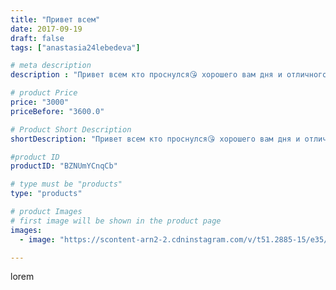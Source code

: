 ```yaml
---
title: "Привет всем"
date: 2017-09-19
draft: false
tags: ["anastasia24lebedeva"]

# meta description
description : "Привет всем кто проснулся😘 хорошего вам дня и отличного настроения 😎😋"

# product Price
price: "3000"
priceBefore: "3600.0"

# Product Short Description
shortDescription: "Привет всем кто проснулся😘 хорошего вам дня и отличного настроения 😎😋"

#product ID
productID: "BZNUmYCnqCb"

# type must be "products"
type: "products"

# product Images
# first image will be shown in the product page
images:
  - image: "https://scontent-arn2-2.cdninstagram.com/v/t51.2885-15/e35/21819592_2029591713940128_1545117048831475712_n.jpg?se=7&tp=1&_nc_ht=scontent-arn2-2.cdninstagram.com&_nc_cat=100&_nc_ohc=VTAiiLwQJGcAX97X9Cf&ccb=7-4&oh=70850c799f640c2785e6209ab6a2ae3d&oe=6083A255&ig_cache_key=MTYwNzAzMTI0MDEyNTIyNzE2Mw%3D%3D.2-ccb7-4"

---
```

lorem
